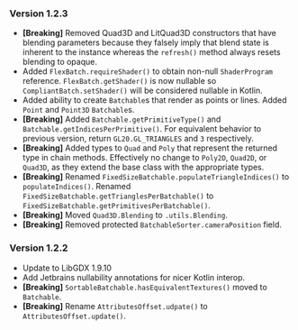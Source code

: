 ### Version 1.2.3
 * **[Breaking]** Removed Quad3D and LitQuad3D constructors that have blending parameters because they falsely imply 
 that blend state is inherent to the instance whereas the `refresh()` method always resets blending to opaque.
 * Added `FlexBatch.requireShader()` to obtain non-null `ShaderProgram` reference. `FlexBatch.getShader()` is now nullable 
 so `CompliantBatch.setShader()` will be considered nullable in Kotlin.
 * Added ability to create `Batchable`s that render as points or lines. Added `Point` and `Point3D` `Batchable`s.
 * **[Breaking]** Added `Batchable.getPrimitiveType()` and `Batchable.getIndicesPerPrimitive()`. For equivalent behavior
 to previous version, return `GL20.GL_TRIANGLES` and `3` respectively.
 * **[Breaking]** Added types to `Quad` and `Poly` that represent the returned type in chain methods. Effectively no change
 to `Poly2D`, `Quad2D`, or `Quad3D`, as they extend the base class with the appropriate types.
 * **[Breaking]** Renamed `FixedSizeBatchable.populateTriangleIndices()` to `populateIndices()`. Renamed
 `FixedSizeBatchable.getTrianglesPerBatchable()` to `FixedSizeBatchable.getPrimitivesPerBatchable()`.
 * **[Breaking]** Moved `Quad3D.Blending` to `.utils.Blending`.
 * **[Breaking]** Removed protected `BatchableSorter.cameraPosition` field.

### Version 1.2.2
 * Update to LibGDX 1.9.10
 * Add Jetbrains nullability annotations for nicer Kotlin interop.
 * **[Breaking]** `SortableBatchable.hasEquivalentTextures()` moved to `Batchable`.
 * **[Breaking]** Rename `AttributesOffset.udpate()` to `AttributesOffset.update()`.
 